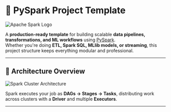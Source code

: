 # 🚀 PySpark Project Template  

![Apache Spark Logo](https://upload.wikimedia.org/wikipedia/commons/f/f3/Apache_Spark_logo.svg)  

A **production-ready template** for building scalable **data pipelines, transformations, and ML workflows** using [PySpark](https://spark.apache.org/).  
Whether you're doing **ETL, Spark SQL, MLlib models, or streaming**, this project structure keeps everything modular and professional.  

---

## 📸 Architecture Overview

![Spark Cluster Architecture](https://miro.medium.com/v2/resize:fit:1200/1*0UfjN66A1VpzwVbHJo8O0w.png)  

Spark executes your job as **DAGs → Stages → Tasks**, distributing work across clusters with a **Driver** and multiple **Executors**.  

---
